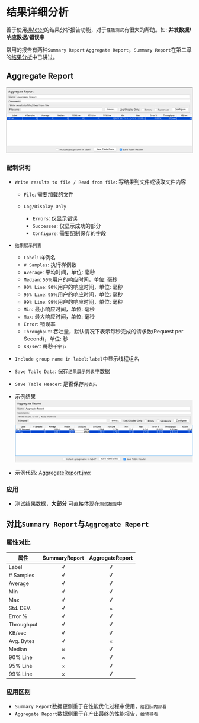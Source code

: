 # 结果详细分析

善于使用[JMeter](http://jmeter.apache.org/)的结果分析报告功能，对于`性能测试`有很大的帮助。如: **并发数据/响应数据/错误率**

常用的报告有两种`Summary Report` `Aggregate Report`，`Summary Report`在第二章的[结果分析](../chapter2/结果分析.md)中已讲过。

## Aggregate Report

![](../img/AggregateReport.png)

### 配制说明

- `Write results to file / Read from file`: 写结果到文件或读取文件内容

  - `File`: 需要加载的文件
  - `Log/Display Only`

    - `Errors`: 仅显示错误
    - `Successes`: 仅显示成功的部分
    - `Configure`: 需要配制保存的字段

- `结果展示列表`

  - `Label`: 样例名
  - `# Samples`: 执行样例数
  - `Average`: 平均时间，单位: 毫秒
  - `Median`: `50％`用户的响应时间，单位: 毫秒
  - `90% Line`: `90％`用户的响应时间，单位: 毫秒
  - `95% Line`: `95％`用户的响应时间，单位: 毫秒
  - `99% Line`: `99％`用户的响应时间，单位: 毫秒
  - `Min`: 最小响应时间，单位: 毫秒
  - `Max`: 最大响应时间，单位: 毫秒
  - `Error`: 错误率
  - `Throughput`: 吞吐量，默认情况下表示每秒完成的请求数(Request per Second)，单位: 秒
  - `KB/sec`: 每秒`千字节`

- `Include group name in label`: `label`中显示线程组名

- `Save Table Data`: 保存`结果展示列表`中数据

- `Save Table Header`: 是否保存`列表头`
- 示例结果 ![](../img/AggregateReportResult.png)
- 示例代码: [AggregateReport.jmx](../src/chapter4/AggregateReport.jmx)

### 应用

- 测试结果数据，**大部分** 可直接体现在`测试报告`中

## 对比`Summary Report`与`Aggregate Report`

### 属性对比

属性         | SummaryReport | AggregateReport
---------- | :-----------: | :-------------:
Label      |       √       |        √
# Samples  |       √       |        √
Average    |       √       |        √
Min        |       √       |        √
Max        |       √       |        √
Std. DEV.  |       √       |        ×
Error %    |       √       |        √
Throughput |       √       |        √
KB/sec     |       √       |        √
Avg. Bytes |       √       |        ×
Median     |       ×       |        √
90% Line   |       ×       |        √
95% Line   |       ×       |        √
99% Line   |       ×       |        √

### 应用区别

- `Summary Report`数据更侧重于在性能优化过程中使用，`给团队内部看`
- `Aggregate Report`数据侧重于在产出最终的性能报告，`给领导看`
